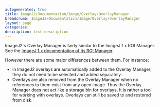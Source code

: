 ```yaml
---
autogenerated: true
title: ImageJ2/Documentation/Image/Overlay/OverlayManager
breadcrumb: ImageJ2/Documentation/Image/Overlay/OverlayManager
layout: page
categories: 
description: test description
---
```


ImageJ2's Overlay Manager is fairly similar to the ImageJ 1.x ROI Manager. See the [ImageJ 1.x documentation of its ROI Manager](https://imagej.net/docs/menus/analyze.html#manager).

However there are some major differences between them. For instance:

-   In ImageJ2 overlays are automatically added to the Overlay Manager; they do not need to be selected and added separately.
-   Overlays are also removed from the Overlay Manager when no references to them exist from any open image. Thus the Overlay Manager does not act like a storage bin for overlays. It is rather a tool for working with overlays. Overlays can still be saved to and restored from disk.
